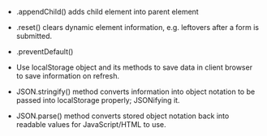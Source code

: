 - .appendChild() adds child element into parent element
- .reset() clears dynamic element information, e.g. leftovers after a form is submitted.
- .preventDefault()

- Use localStorage object and its methods to save data in client browser to save information on refresh.
- JSON.stringify() method converts information into object notation to be passed into localStorage properly; JSONifying it.
- JSON.parse() method converts stored object notation back into readable values for JavaScript/HTML to use.